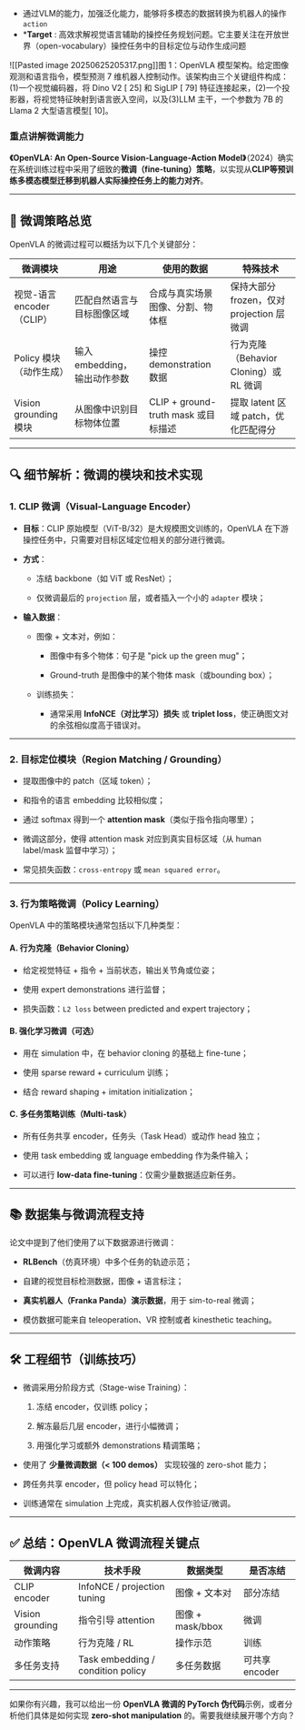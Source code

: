 * 通过VLM的能力，加强泛化能力，能够将多模态的数据转换为机器人的操作`action`
* ***Target** :  高效求解视觉语言辅助的操控任务规划问题。它主要关注在开放世界（open-vocabulary）操控任务中的目标定位与动作生成问题

![[Pasted image 20250625205317.png]]图 1：OpenVLA 模型架构。给定图像观测和语言指令，模型预测 7 维机器人控制动作。该架构由三个关键组件构成：(1)一个视觉编码器，将 Dino V2 [ 25] 和 SigLIP [ 79] 特征连接起来，(2)一个投影器，将视觉特征映射到语言嵌入空间，以及(3)LLM 主干，一个参数为 7B 的 Llama 2 大型语言模型[ 10]。

###  重点讲解微调能力
 **《OpenVLA: An Open-Source Vision-Language-Action Model》**（2024）确实在系统训练过程中采用了细致的**微调（fine-tuning）策略**，以实现从**CLIP等预训练多模态模型迁移到机器人实际操控任务上的能力对齐**。

---

## 🧠 微调策略总览

OpenVLA 的微调过程可以概括为以下几个关键部分：

| 微调模块                | 用途                  | 使用的数据                          | 特殊技术                           |
| ------------------- | ------------------- | ------------------------------ | ------------------------------ |
| 视觉-语言 encoder（CLIP） | 匹配自然语言与目标图像区域       | 合成与真实场景图像、分割、物体框               | 保持大部分 frozen，仅对 projection 层微调 |
| Policy 模块（动作生成）     | 输入 embedding，输出动作参数 | 操控 demonstration 数据            | 行为克隆（Behavior Cloning）或 RL 微调  |
| Vision grounding 模块 | 从图像中识别目标物体位置        | CLIP + ground-truth mask 或目标描述 | 提取 latent 区域 patch，优化匹配得分      |

---

## 🔍 细节解析：微调的模块和技术实现

### 1. **CLIP 微调（Visual-Language Encoder）**

- **目标**：CLIP 原始模型（ViT-B/32）是大规模图文训练的，OpenVLA 在下游操控任务中，只需要对目标区域定位相关的部分进行微调。
    
- **方式**：
    
    - 冻结 backbone（如 ViT 或 ResNet）；
        
    - 仅微调最后的 `projection` 层，或者插入一个小的 `adapter` 模块；
        
- **输入数据**：
    
    - 图像 + 文本对，例如：
        
        - 图像中有多个物体：句子是 "pick up the green mug"；
            
        - Ground-truth 是图像中的某个物体 mask（或bounding box）；
            
    - 训练损失：
        
        - 通常采用 **InfoNCE（对比学习）损失** 或 **triplet loss**，使正确图文对的余弦相似度高于错误对。
            

---

### 2. **目标定位模块（Region Matching / Grounding）**

- 提取图像中的 patch（区域 token）；
    
- 和指令的语言 embedding 比较相似度；
    
- 通过 softmax 得到一个 **attention mask**（类似于指令指向哪里）；
    
- 微调这部分，使得 attention mask 对应到真实目标区域（从 human label/mask 监督中学习）；
    
- 常见损失函数：`cross-entropy` 或 `mean squared error`。
    

---

### 3. **行为策略微调（Policy Learning）**

OpenVLA 中的策略模块通常包括以下几种类型：

#### A. 行为克隆（Behavior Cloning）

- 给定视觉特征 + 指令 + 当前状态，输出关节角或位姿；
    
- 使用 expert demonstrations 进行监督；
    
- 损失函数：`L2 loss` between predicted and expert trajectory；
    

#### B. 强化学习微调（可选）

- 用在 simulation 中，在 behavior cloning 的基础上 fine-tune；
    
- 使用 sparse reward + curriculum 训练；
    
- 结合 reward shaping + imitation initialization；
    

#### C. 多任务策略训练（Multi-task）

- 所有任务共享 encoder，任务头（Task Head）或动作 head 独立；
    
- 使用 task embedding 或 language embedding 作为条件输入；
    
- 可以进行 **low-data fine-tuning**：仅需少量数据适应新任务。
    

---

## 📚 数据集与微调流程支持

论文中提到了他们使用了以下数据源进行微调：

- **RLBench**（仿真环境）中多个任务的轨迹示范；
    
- 自建的视觉目标检测数据，图像 + 语言标注；
    
- **真实机器人（Franka Panda）演示数据**，用于 sim-to-real 微调；
    
- 模仿数据可能来自 teleoperation、VR 控制或者 kinesthetic teaching。
    

---

## 🛠 工程细节（训练技巧）

- 微调采用分阶段方式（Stage-wise Training）：
    
    1. 冻结 encoder，仅训练 policy；
        
    2. 解冻最后几层 encoder，进行小幅微调；
        
    3. 用强化学习或额外 demonstrations 精调策略；
        
- 使用了 **少量微调数据（< 100 demos）** 实现较强的 zero-shot 能力；
    
- 跨任务共享 encoder，但 policy head 可以特化；
    
- 训练通常在 simulation 上完成，真实机器人仅作验证/微调。
    

---

## ✅ 总结：OpenVLA 微调流程关键点

| 微调内容             | 技术手段                              | 数据类型           | 是否冻结        |
| ---------------- | --------------------------------- | -------------- | ----------- |
| CLIP encoder     | InfoNCE / projection tuning       | 图像 + 文本对       | 部分冻结        |
| Vision grounding | 指令引导 attention                    | 图像 + mask/bbox | 微调          |
| 动作策略             | 行为克隆 / RL                         | 操作示范           | 训练          |
| 多任务支持            | Task embedding / condition policy | 多任务数据          | 可共享 encoder |

---

如果你有兴趣，我可以给出一份 **OpenVLA 微调的 PyTorch 伪代码**示例，或者分析他们具体是如何实现 **zero-shot manipulation** 的。需要我继续展开哪个方向？